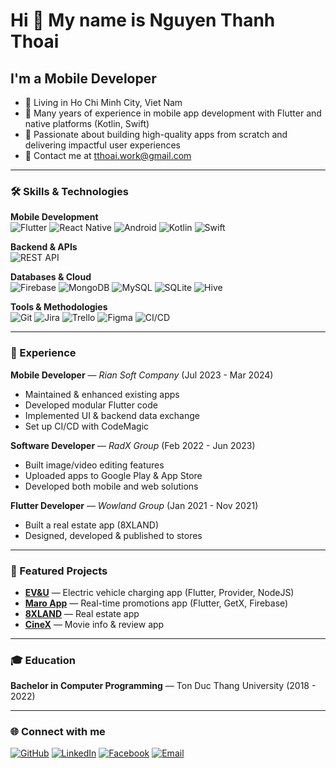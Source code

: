 # Hi 👋 My name is Nguyen Thanh Thoai

## I'm a Mobile Developer

- 📍 Living in Ho Chi Minh City, Viet Nam  
- 📱 Many years of experience in mobile app development with Flutter and native platforms (Kotlin, Swift)  
- 🚀 Passionate about building high-quality apps from scratch and delivering impactful user experiences  
- 📧 Contact me at [tthoai.work@gmail.com](mailto:tthoai.work@gmail.com)  


---

### 🛠 Skills & Technologies

**Mobile Development**  
![Flutter](https://img.shields.io/badge/-Flutter-02569B?logo=flutter&logoColor=white)
![React Native](https://img.shields.io/badge/-React%20Native-61DAFB?logo=react&logoColor=black)
![Android](https://img.shields.io/badge/-Android-3DDC84?logo=android&logoColor=white)
![Kotlin](https://img.shields.io/badge/-Kotlin-0095D5?logo=kotlin&logoColor=white)
![Swift](https://img.shields.io/badge/-Swift-FA7343?logo=swift&logoColor=white)

**Backend & APIs**  
![REST API](https://img.shields.io/badge/-REST%20API-02569B?logo=apachespark&logoColor=white)

**Databases & Cloud**  
![Firebase](https://img.shields.io/badge/-Firebase-FFCA28?logo=firebase&logoColor=black)
![MongoDB](https://img.shields.io/badge/-MongoDB-47A248?logo=mongodb&logoColor=white)
![MySQL](https://img.shields.io/badge/-MySQL-4479A1?logo=mysql&logoColor=white)
![SQLite](https://img.shields.io/badge/-SQLite-003B57?logo=sqlite&logoColor=white)
![Hive](https://img.shields.io/badge/-Hive-FFB300?logo=hive&logoColor=white)

**Tools & Methodologies**  
![Git](https://img.shields.io/badge/-Git-F05032?logo=git&logoColor=white)
![Jira](https://img.shields.io/badge/-Jira-0052CC?logo=jira&logoColor=white)
![Trello](https://img.shields.io/badge/-Trello-0052CC?logo=trello&logoColor=white)
![Figma](https://img.shields.io/badge/-Figma-F24E1E?logo=figma&logoColor=white)
![CI/CD](https://img.shields.io/badge/-CI%2FCD-4A90E2?logo=githubactions&logoColor=white)

---

### 💼 Experience

**Mobile Developer** — *Rian Soft Company* (Jul 2023 - Mar 2024)  
- Maintained & enhanced existing apps  
- Developed modular Flutter code  
- Implemented UI & backend data exchange  
- Set up CI/CD with CodeMagic  

**Software Developer** — *RadX Group* (Feb 2022 - Jun 2023)  
- Built image/video editing features  
- Uploaded apps to Google Play & App Store  
- Developed both mobile and web solutions  

**Flutter Developer** — *Wowland Group* (Jan 2021 - Nov 2021)  
- Built a real estate app (8XLAND)  
- Designed, developed & published to stores  

---

### 📱 Featured Projects

- **[EV&U](#)** — Electric vehicle charging app (Flutter, Provider, NodeJS)  
- **[Maro App](#)** — Real-time promotions app (Flutter, GetX, Firebase)  
- **[8XLAND](https://play.google.com/store/apps/details?id=com.wowlandGroup)** — Real estate app  
- **[CineX](https://github.com/iaohtdev/cinex)** — Movie info & review app  

---

### 🎓 Education
**Bachelor in Computer Programming** — Ton Duc Thang University (2018 - 2022)

---

### 🌐 Connect with me
[![GitHub](https://img.shields.io/badge/-GitHub-181717?logo=github&logoColor=white)](https://github.com/iaohtdev)
[![LinkedIn](https://img.shields.io/badge/-LinkedIn-0A66C2?logo=linkedin&logoColor=white)](#)
[![Facebook](https://img.shields.io/badge/-Facebook-1877F2?logo=facebook&logoColor=white)](#)
[![Email](https://img.shields.io/badge/-Email-D14836?logo=gmail&logoColor=white)](mailto:tthoai.work@gmail.com)
